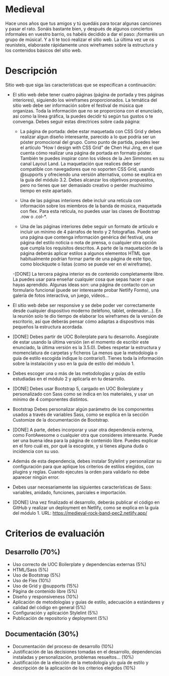 # Medieval

Hace unos años que tus amigos y tú quedáis para tocar algunas canciones y pasar el rato. Sonáis bastante bien, y después de algunos conciertos informales en vuestro barrio, os habéis decidido a dar el paso: ¡formaréis un grupo de música!.
Y a tí te tocó realizar el sitio web. La última vez ue os reunisteis, elaboraste rápidamente unos wireframes sobre la estructura y los contenidos básicos del sitio web.

# Descripción

Sitio web que siga las características que se especifican a continuación:

- El sitio web debe tener cuatro páginas (página de portada y tres páginas interiores), siguiendo los wireframes proporcionados. La temática del sitio web debe ser información sobre el festival de música que organizas. Toda la información que no se proporciona con el enunciado, así como la línea gráfica, la puedes decidir tú según tus gustos o te convenga. Debes seguir estas directrices sobre cada página:

  - La página de portada: debe estar maquetada con CSS Grid y debes realizar algun diseño interesante, parecido a lo que podría ser un póster promocional del grupo. Como punto de partida, puedes leer el artículo “How I design with CSS Grid” de Chen Hui Jing, en el que cuenta cómo realizar una página de portada en formato póster. También te puedes inspirar conn los vídeos de la Jen Simmons en su canal Layout Land. La maquetación que realices debe ser compatible con navegadores que no soporten CSS Grid, usando @supports y ofreciendo una versión alternativa, como se explica en la guía del módulo 3.2. Debes alcanzar los objetivos propuestos, pero no tienes que ser demasiado creativo o perder muchísimo tiempo en este apartado.

  - Una de las páginas interiores debe incluír una retícula con información sobre los miembros de la banda de música, maquetada con flex. Para esta retícula, no puedes usar las clases de Bootstrap .row o .col-\*.

  - Una de las páginas interiores debe seguir un formato de artículo e incluír un mínimo de 4 párrafos de texto y 2 fotografías. Puede ser una página que contenga información genérica del festival, una página del estilo noticia o nota de prensa, o cualquier otra opción que cumpla los requisitos descritos. A parte de la maquetación de la página deberás aplicar estilos a algunos elementos HTML que habitualmente podrían formar parte de una página de este tipo, como blockquote o listas (como se puede ver en el wireframe).

  -[DONE] La tercera página interior es de contenido completamente libre. La puedes usar para enseñar cualquier cosa que sepas hacer o que hayas aprendido. Algunas ideas son: una página de contacto con un formulario funcional (puede ser interesante probar Netlify Forms), una galería de fotos interactiva, un juego, vídeos…

- El sitio web debe ser responsive y se debe poder ver correctamente desde cualquier dispositivo moderno (teléfono, tablet, ordenador…). En la reunión solo te dio tiempo de elaborar los wireframes de la versión de escritorio, así que deberás pensar cómo adaptas a dispositivos más pequeños la estructura acordada.

- [DONE] Debes partir de UOC Boilerplate para tu desarrollo. Asegúrate de estar usando la última versión (en el momento de escribir este enunciado, la última versión es la 3.5.0). Debes respetar la estructura y momenclatura de carpetas y ficheros (¡a menos que la metodología o guía de estilo escogida indique lo contrario!). Tienes toda la información sobre la instalación y uso en la guía de estilo del módulo 1.

- Debes escoger una o más de las metodologías y guías de estilo estudiadas en el módulo 2 y aplicarla en tu desarrollo.

- [DONE] Debes usar Bootstrap 5, cargado en UOC Boilerplate y personalizado con Sass como se indica en los materiales, y usar un mínimo de 4 componentes distintos.

- Bootstrap Debes personalizar algún parámetro de los componentes usados a través de variables Sass, como se explica en la sección Customize de la documentación de Bootstrap.

- [DONE] A parte, debes incorporar y usar otra dependencia externa, como FontAwesome o cualquier otra que consideres interesante. Puede ser una buena idea para la página de contenido libre. Puedes explicar en el foro cuál es, por qué la escogiste, y si tienes alguna duda o incidencia con su uso.

- Además de esta dependencia, debes instalar Stylelint y personalizar su configuración para que aplique los criterios de estilos elegidos, con plugins y reglas. Cuando ejecutes la orden para validarlo no debe aparecer ningún error.

- Debes usar necesariamente las siguientes características de Sass: variables, anidado, funciones, parciales e importación.

- [DONE] Una vez finalizado el desarrollo, deberás publicar el código en GitHub y realizar un deployment en Netlify, como se explica en la guía del módulo 1. URL: https://medieval-rock-band-pec2.netlify.app/

# Criterios de evaluación

## Desarrollo (70%)

- Uso correcto de UOC Boilerplate y dependencias externas (5%)
- HTML/Sass (5%)
- Uso de Bootstrap (5%)
- Uso de Flex (10%)
- Uso de Grid y @supports (15%)
- Página de contenido libre (5%)
- Diseño y responsiveness (10%)
- Aplicación de metodologías y guías de estilo, adecuación a estándares y calidad del código en general (5%)
- Configuración y aplicación Stylelint (5%)
- Publicación de repositorio y deployment (5%)

## Documentación (30%)

- Documentación del proceso de desarrollo (10%)
- Justificación de las decisiones tomadas en el desarrollo, dependencias instaladas y personalización, problemas resueltos… (10%)
- Justificación de la elección de la metodología y/o guía de estilo y descripción de la aplicación de los criterios elegidos (10%)
